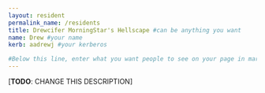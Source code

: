 ```yaml
---
layout: resident
permalink_name: /residents
title: Drewcifer MorningStar's Hellscape #can be anything you want
name: Drew #your name
kerb: aadrewj #your kerberos

#Below this line, enter what you want people to see on your page in markdown
---
```


[**TODO**: CHANGE THIS DESCRIPTION]
